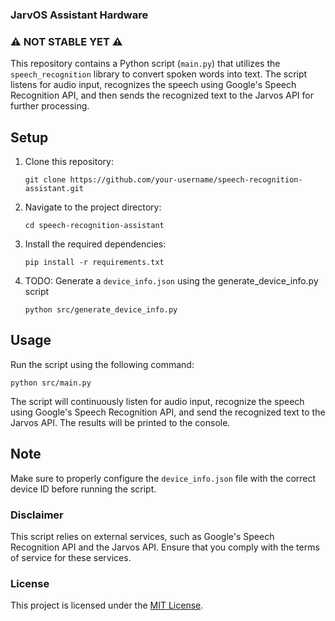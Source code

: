 ### JarvOS Assistant Hardware

### ⚠️ NOT STABLE YET ⚠️

This repository contains a Python script (`main.py`) that utilizes the `speech_recognition` library to convert spoken words into text. The script listens for audio input, recognizes the speech using Google's Speech Recognition API, and then sends the recognized text to the Jarvos API for further processing.

## Setup

1. Clone this repository:
    
    `git clone https://github.com/your-username/speech-recognition-assistant.git`
    
2. Navigate to the project directory:

    `cd speech-recognition-assistant`
    
3. Install the required dependencies:
    
    `pip install -r requirements.txt`
    
4. TODO: Generate a `device_info.json` using the generate_device_info.py script

    `python src/generate_device_info.py`
    

## Usage

Run the script using the following command:

`python src/main.py`

The script will continuously listen for audio input, recognize the speech using Google's Speech Recognition API, and send the recognized text to the Jarvos API. The results will be printed to the console.

## Note

Make sure to properly configure the `device_info.json` file with the correct device ID before running the script.

### Disclaimer

This script relies on external services, such as Google's Speech Recognition API and the Jarvos API. Ensure that you comply with the terms of service for these services.

### License

This project is licensed under the [MIT License](https://chat.openai.com/c/LICENSE).
